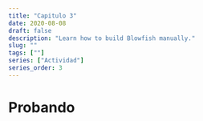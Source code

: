 ```yaml
---
title: "Capitulo 3"
date: 2020-08-08
draft: false
description: "Learn how to build Blowfish manually."
slug: ""
tags: [""]
series: ["Actividad"]
series_order: 3
---
```


# Probando

